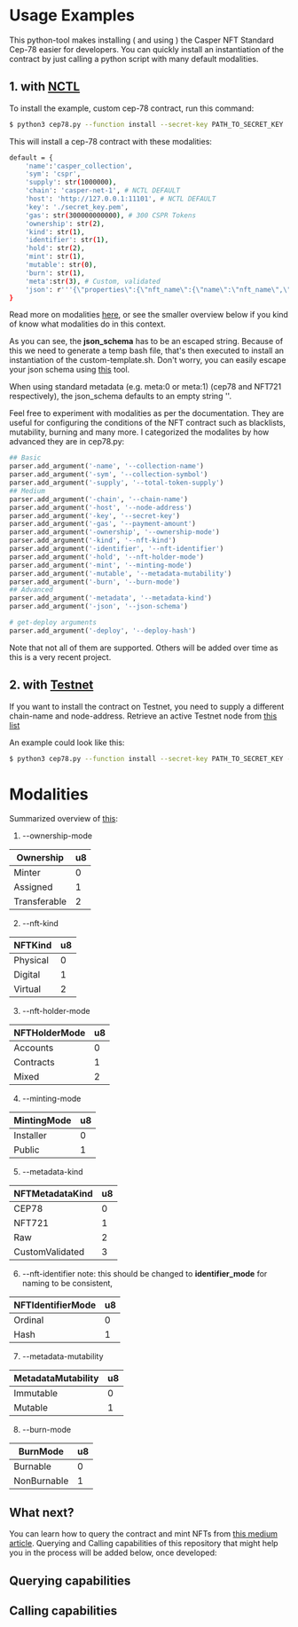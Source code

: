 # Usage Examples
This python-tool makes installing ( and using ) the Casper NFT Standard Cep-78 easier for developers. You can quickly install an instantiation of the contract by just calling a python script with many default modalities.

## 1. with [NCTL](https://github.com/casper-network/casper-node/blob/dev/utils/nctl/README.md)

To install the example, custom cep-78 contract, run this command:
```bash
$ python3 cep78.py --function install --secret-key PATH_TO_SECRET_KEY
```
This will install a cep-78 contract with these modalities:
```bash
default = {
    'name':'casper_collection',
    'sym': 'cspr',
    'supply': str(1000000),
    'chain': 'casper-net-1', # NCTL DEFAULT
    'host': 'http://127.0.0.1:11101', # NCTL DEFAULT
    'key': './secret_key.pem',
    'gas': str(300000000000), # 300 CSPR Tokens
    'ownership': str(2),
    'kind': str(1),
    'identifier': str(1),
    'hold': str(2),
    'mint': str(1),
    'mutable': str(0),
    'burn': str(1),
    'meta':str(3), # Custom, validated
    'json': r'''{\"properties\":{\"nft_name\":{\"name\":\"nft_name\",\"description\":\"name_of_nft\",\"required\":true},\"nft_description\":{\"name\":\"nft_description\",\"description\":\"description_of_nft\",\"required\":true},\"nft_name\":{\"name\":\"nft_url\",\"description\":\"url_of_nft\",\"required\":true}}}'''
}
```
Read more on modalities [here](https://github.com/casper-ecosystem/cep-78-enhanced-nft/blob/dev/README.md), or see the smaller overview below if you kind of know what modalities do in this context.

As you can see, the **json_schema** has to be an escaped string. Because of this we need to generate a temp bash file, that's then executed to install an instantiation of the custom-template.sh. Don't worry, you can easily escape your json schema using [this](https://jsontostring.com/) tool.

When using standard metadata (e.g. meta:0 or meta:1) (cep78 and NFT721 respectively), the json_schema defaults to an empty string ''.

Feel free to experiment with modalities as per the documentation. They are useful for configuring the conditions of the NFT contract such as blacklists, mutability, burning and many more. I categorized the modalites by how advanced they are in cep78.py:

```python
## Basic
parser.add_argument('-name', '--collection-name')
parser.add_argument('-sym', '--collection-symbol')
parser.add_argument('-supply', '--total-token-supply')
## Medium
parser.add_argument('-chain', '--chain-name')
parser.add_argument('-host', '--node-address')
parser.add_argument('-key', '--secret-key')
parser.add_argument('-gas', '--payment-amount')
parser.add_argument('-ownership', '--ownership-mode')
parser.add_argument('-kind', '--nft-kind')
parser.add_argument('-identifier', '--nft-identifier')
parser.add_argument('-hold', '--nft-holder-mode')
parser.add_argument('-mint', '--minting-mode')
parser.add_argument('-mutable', '--metadata-mutability')
parser.add_argument('-burn', '--burn-mode')
## Advanced
parser.add_argument('-metadata', '--metadata-kind')
parser.add_argument('-json', '--json-schema')

# get-deploy arguments
parser.add_argument('-deploy', '--deploy-hash')
```
Note that not all of them are supported. Others will be added over time as this is a very recent project.


## 2. with [Testnet](https://testnet.cspr.live/)

If you want to install the contract on Testnet, you need to supply a different chain-name and node-address. Retrieve an active Testnet node from [this list](https://testnet.cspr.live/tools/peers)

An example could look like this:

```bash
$ python3 cep78.py --function install --secret-key PATH_TO_SECRET_KEY --node-address SOME_IP_FROM_LIST:7777 --chain-name casper-test
```


# Modalities
Summarized overview of [this](https://github.com/casper-ecosystem/cep-78-enhanced-nft/blob/dev/README.md):

1. --ownership-mode

| Ownership    | u8        |
|--------------|-----------|
| Minter       | 0         |
| Assigned     | 1         |
| Transferable | 2         |

2. --nft-kind

| NFTKind  | u8            |
|----------|---------------|
| Physical | 0             |
| Digital  | 1             |
| Virtual  | 2             |

3. --nft-holder-mode

| NFTHolderMode | u8       |
|---------------|----------|
| Accounts      | 0        |
| Contracts     | 1        |
| Mixed         | 2        |

4. --minting-mode

| MintingMode | u8         |
|-------------|------------|
| Installer   | 0          |
| Public      | 1          |

5. --metadata-kind

| NFTMetadataKind | u8     |
|-----------------|--------|
| CEP78           | 0      |
| NFT721          | 1      |
| Raw             | 2      |
| CustomValidated | 3      |

6. --nft-identifier
note: this should be changed to __identifier_mode__ for naming to be consistent,

| NFTIdentifierMode | u8   |
|-------------------|------|
| Ordinal           | 0    |
| Hash              | 1    |

7. --metadata-mutability

| MetadataMutability | u8  |
|--------------------|-----|
| Immutable          | 0   |
| Mutable            | 1   |

8. --burn-mode

| BurnMode    | u8         |
|-------------|------------|
| Burnable    | 0          |
| NonBurnable | 1          |

## What next?
You can learn how to query the contract and mint NFTs from [this medium article](https://medium.com/casperblockchain/casper-cep-78-enhanced-nft-standard-d954218626be). Querying and Calling capabilities of this repository that might help you in the process will be added below, once developed:

## Querying capabilities

## Calling capabilities

